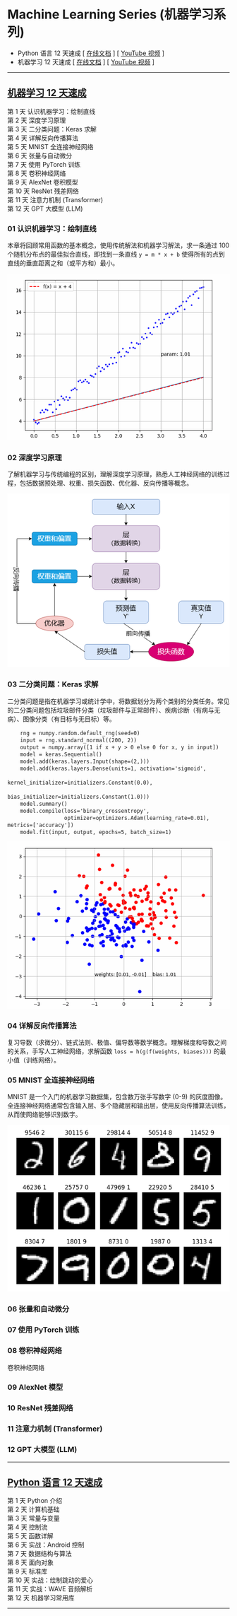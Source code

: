 # Machine Learning Series (机器学习系列)

* Python 语言 12 天速成 [ [在线文档](https://docs.google.com/document/d/13dJIhnj4FbxFApRbaxyYz436vsRMAK9FhqPyuqBMY9Q/edit?usp=sharing) ] [ [YouTube 视频](https://www.youtube.com/@machine-learning-series) ]   
* 机器学习 12 天速成  [ [在线文档](https://docs.google.com/document/d/18V6H_600l-drkXd99pjNtSJtA7rIWWnER-KxIrB-lQY/edit?usp=sharing) ] [ [YouTube 视频](https://www.youtube.com/@machine-learning-series) ]   

---

## [机器学习 12 天速成](https://docs.google.com/document/d/18V6H_600l-drkXd99pjNtSJtA7rIWWnER-KxIrB-lQY/edit?usp=sharing)

第 1 天 认识机器学习：绘制直线  
第 2 天 深度学习原理  
第 3 天 二分类问题：Keras 求解  
第 4 天 详解反向传播算法  
第 5 天 MNIST 全连接神经网络  
第 6 天 张量与自动微分  
第 7 天 使用 PyTorch 训练  
第 8 天 卷积神经网络  
第 9 天 AlexNet 卷积模型  
第 10 天 ResNet 残差网络  
第 11 天 注意力机制 (Transformer)  
第 12 天 GPT 大模型 (LLM)  

### 01 认识机器学习：绘制直线
本章将回顾常用函数的基本概念，使用传统解法和机器学习解法，求一条通过 100 个随机分布点的最佳拟合直线，即找到一条直线 `y = m * x + b` 使得所有的点到直线的垂直距离之和（或平方和）最小。

![机器学习直线绘制](res/machine_learning/simplest_ml_anim.gif)

### 02 深度学习原理

了解机器学习与传统编程的区别，理解深度学习原理，熟悉人工神经网络的训练过程，包括数据预处理、权重、损失函数、优化器、反向传播等概念。

![深度学习原理](res/machine_learning/principle_deep_learning.png)

### 03 二分类问题：Keras 求解

二分类问题是指在机器学习或统计学中，将数据划分为两个类别的分类任务。常见的二分类问题包括垃圾邮件分类（垃圾邮件与正常邮件）、疾病诊断（有病与无病）、图像分类（有目标与无目标）等。

```
    rng = numpy.random.default_rng(seed=0)
    input = rng.standard_normal((200, 2))
    output = numpy.array([1 if x + y > 0 else 0 for x, y in input])
    model = keras.Sequential()
    model.add(keras.layers.Input(shape=(2,)))
    model.add(keras.layers.Dense(units=1, activation='sigmoid',
                                 kernel_initializer=initializers.Constant(0.0),
                                 bias_initializer=initializers.Constant(1.0)))
    model.summary()
    model.compile(loss='binary_crossentropy',
                  optimizer=optimizers.Adam(learning_rate=0.01), metrics=['accuracy'])
    model.fit(input, output, epochs=5, batch_size=1)
```

![二分类问题](res/machine_learning/binary_classify_anim.gif)

### 04 详解反向传播算法

复习导数（求微分）、链式法则、极值、偏导数等数学概念。理解梯度和导数之间的关系，手写人工神经网络，求解函数 `loss = h(g(f(weights, biases)))` 的最小值（训练网络）。

### 05 MNIST 全连接神经网络

MNIST 是一个入门的机器学习数据集，包含数万张手写数字 (0-9) 的灰度图像。全连接神经网络通常包含输入层、多个隐藏层和输出层，使用反向传播算法训练，从而使网络能够识别数字。

![手写数据集样本](res/machine_learning//mnist_dataset_sample.png)

### 06 张量和自动微分

### 07 使用 PyTorch 训练

### 08 卷积神经网络

卷积神经网络

### 09 AlexNet 模型

### 10 ResNet 残差网络

### 11 注意力机制 (Transformer)

### 12 GPT 大模型 (LLM)

---

## [Python 语言 12 天速成](https://docs.google.com/document/d/13dJIhnj4FbxFApRbaxyYz436vsRMAK9FhqPyuqBMY9Q/edit?usp=sharing)

第 1 天 Python 介绍  
第 2 天 计算机基础  
第 3 天 常量与变量  
第 4 天 控制流  
第 5 天 函数详解  
第 6 天 实战：Android 控制  
第 7 天 数据结构与算法  
第 8 天 面向对象  
第 9 天 标准库  
第 10 天 实战：绘制跳动的爱心  
第 11 天 实战：WAVE 音频解析  
第 12 天 机器学习常用库  

---
